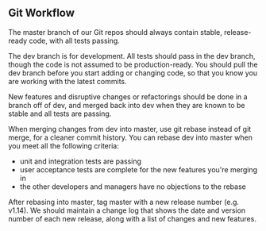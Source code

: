 ## Git Workflow

The master branch of our Git repos should always contain stable, release-ready code, with all tests passing.

The dev branch is for development. All tests should pass in the dev branch, though the code is not assumed to be production-ready. You should pull the dev branch before you start adding or changing code, so that you know you are working with the latest commits.

New features and disruptive changes or refactorings should be done in a branch off of dev, and merged back into dev when they are known to be stable and all tests are passing.

When merging changes from dev into master, use git rebase instead of git merge, for a cleaner commit history. You can rebase dev into master when you meet all the following criteria:

* unit and integration tests are passing
* user acceptance tests are complete for the new features you're merging in
* the other developers and managers have no objections to the rebase

After rebasing into master, tag master with a new release number (e.g. v1.14). We should maintain a change log that shows the date and version number of each new release, along with a list of changes and new features.
